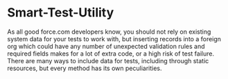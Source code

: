 # Smart-Test-Utility
As all good force.com developers know, you should not rely on existing system data for your tests to work with, but inserting records into a foreign org which could have any number of unexpected validation rules and required fields makes for a lot of extra code, or a high risk of test failure. There are many ways to include data for tests, including through static resources, but every method has its own peculiarities.
